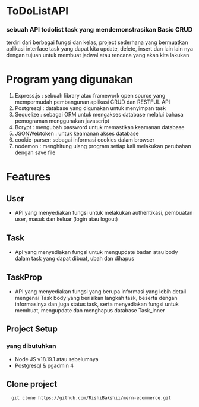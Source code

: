 # ToDoListAPI
### sebuah API todolist task yang mendemonstrasikan Basic CRUD

terdiri dari berbagai fungsi dan kelas, project sederhana yang bermuatkan aplikasi interface task yang dapat kita update, delete, insert dan lain lain nya dengan tujuan untuk membuat jadwal atau rencana yang akan kita lakukan

# Program yang digunakan

1. Express.js : sebuah library atau framework open source yang mempermudah pembangunan aplikasi CRUD dan RESTFUL API
2. Postgresql : database yang digunakan untuk menyimpan task
3. Sequelize : sebagai ORM untuk mengakses database melalui bahasa pemograman menggunakan javascript
4. Bcrypt : mengubah password untuk memastikan keamanan database
5. JSONWebtoken : untuk keamanan akses database
6. cookie-parser: sebagai informasi cookies dalam browser
7. nodemon : menghitung ulang program setiap kali melakukan perubahan dengan save file

# Features

## User 
* API yang menyediakan fungsi untuk melakukan authentikasi, pembuatan user, masuk dan keluar (login atau logout)
## Task 
* Api yang menyediakan fungsi untuk mengupdate badan atau body dalam task yang dapat dibuat, ubah dan dihapus
## TaskProp
* API yang menyediakan fungsi yang berupa informasi yang lebih detail mengenai Task body yang berisikan langkah task, beserta dengan informasinya dan juga status task, serta menyediakan fungsi untuk membuat, mengupdate dan menghapus database Task_inner

## Project Setup 
### yang dibutuhkan 
* Node JS v18.19.1 atau sebelumnya
* Postgresql & pgadmin 4

## Clone project
```
  git clone https://github.com/RishiBakshii/mern-ecommerce.git
```
